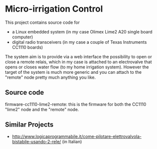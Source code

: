 # Micro-irrigation Control #

This project contains source code for 
 - a Linux embedded system (in my case Olimex Lime2 A20 single board computer)
 - digital radio transceivers (in my case a couple of Texas Instruments CC1110 boards)

The system aim is to provide via a web interface the possibility to open or close a remote relais,
which in my case is attached to an electrovalve that opens or closes water flow (to my home irrigation system).
However the target of the system is much more generic and you can attach to the "remote" node pretty much
anything you like.


## Source code ##

firmware-cc1110-lime2-remote: this is the firmware for both the CC1110 "lime2" node and the "remote" node.


## Similar Projects ##

- http://www.logicaprogrammabile.it/come-pilotare-elettrovalvola-bistabile-usando-2-rele/ (in Italian)
